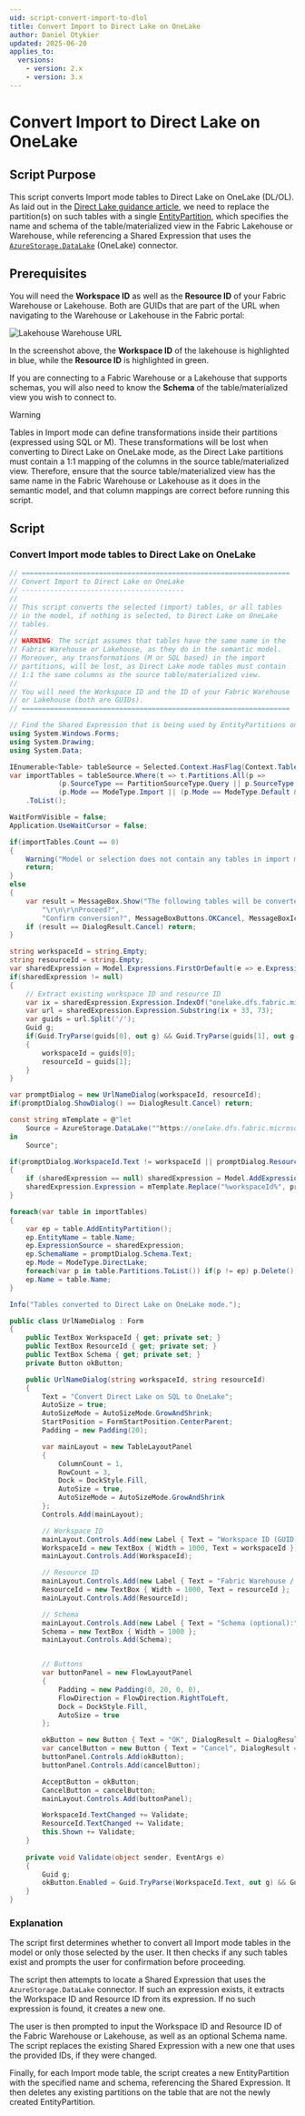 ```yaml
---
uid: script-convert-import-to-dlol
title: Convert Import to Direct Lake on OneLake
author: Daniel Otykier
updated: 2025-06-20
applies_to:
  versions:
    - version: 2.x
    - version: 3.x
---
```

# Convert Import to Direct Lake on OneLake

## Script Purpose

This script converts Import mode tables to Direct Lake on OneLake (DL/OL). As laid out in the [Direct Lake guidance article](xref:direct-lake-guidance), we need to replace the partition(s) on such tables with a single [EntityPartition](https://learn.microsoft.com/en-us/dotnet/api/microsoft.analysisservices.tabular.entitypartitionsource?view=analysisservices-dotnet), which specifies the name and schema of the table/materialized view in the Fabric Lakehouse or Warehouse, while referencing a Shared Expression that uses the [`AzureStorage.DataLake`](https://learn.microsoft.com/en-us/powerquery-m/azurestorage-datalake) (OneLake) connector.

## Prerequisites

You will need the **Workspace ID** as well as the **Resource ID** of your Fabric Warehouse or Lakehouse. Both are GUIDs that are part of the URL when navigating to the Warehouse or Lakehouse in the Fabric portal:

![Lakehouse Warehouse URL](~/content/assets/images/lakehouse-warehouse-url.png)

In the screenshot above, the **Workspace ID** of the lakehouse is highlighted in blue, while the **Resource ID** is highlighted in green.

If you are connecting to a Fabric Warehouse or a Lakehouse that supports schemas, you will also need to know the **Schema** of the table/materialized view you wish to connect to.

> [!WARNING]
> Tables in Import mode can define transformations inside their partitions (expressed using SQL or M). These transformations will be lost when converting to Direct Lake on OneLake mode, as the Direct Lake partitions must contain a 1:1 mapping of the columns in the source table/materialized view. Therefore, ensure that the source table/materialized view has the same name in the Fabric Warehouse or Lakehouse as it does in the semantic model, and that column mappings are correct before running this script.

## Script

### Convert Import mode tables to Direct Lake on OneLake

```csharp
// ==================================================================
// Convert Import to Direct Lake on OneLake
// ----------------------------------------
// 
// This script converts the selected (import) tables, or all tables
// in the model, if nothing is selected, to Direct Lake on OneLake
// tables.
//
// WARNING: The script assumes that tables have the same name in the
// Fabric Warehouse or Lakehouse, as they do in the semantic model.
// Moreover, any transformations (M or SQL based) in the import
// partitions, will be lost, as Direct Lake mode tables must contain
// 1:1 the same columns as the source table/materialized view.
//
// You will need the Workspace ID and the ID of your Fabric Warehouse
// or Lakehouse (both are GUIDs).
// ==================================================================

// Find the Shared Expression that is being used by EntityPartitions on the model:
using System.Windows.Forms;
using System.Drawing;
using System.Data;

IEnumerable<Table> tableSource = Selected.Context.HasFlag(Context.Tables) ? (IEnumerable<Table>)Selected.Tables : Model.Tables;
var importTables = tableSource.Where(t => t.Partitions.All(p => 
            (p.SourceType == PartitionSourceType.Query || p.SourceType == PartitionSourceType.M) && 
            (p.Mode == ModeType.Import || (p.Mode == ModeType.Default && Model.DefaultMode == ModeType.Import))))
    .ToList();

WaitFormVisible = false;
Application.UseWaitCursor = false;

if(importTables.Count == 0)
{
    Warning("Model or selection does not contain any tables in import mode");
    return;
}
else
{
    var result = MessageBox.Show("The following tables will be converted:\r\n\r\n" + string.Join("\r\n", importTables.Select(t => "  - " + t.Name)) +
        "\r\n\r\nProceed?",
        "Confirm conversion?", MessageBoxButtons.OKCancel, MessageBoxIcon.Question);
    if (result == DialogResult.Cancel) return;
}

string workspaceId = string.Empty;
string resourceId = string.Empty;
var sharedExpression = Model.Expressions.FirstOrDefault(e => e.Expression.Contains("AzureStorage.DataLake"));
if(sharedExpression != null)
{
    // Extract existing workspace ID and resource ID
    var ix = sharedExpression.Expression.IndexOf("onelake.dfs.fabric.microsoft.com");
    var url = sharedExpression.Expression.Substring(ix + 33, 73);
    var guids = url.Split('/');
    Guid g;
    if(Guid.TryParse(guids[0], out g) && Guid.TryParse(guids[1], out g))
    {
        workspaceId = guids[0];
        resourceId = guids[1];
    }
}

var promptDialog = new UrlNameDialog(workspaceId, resourceId);
if(promptDialog.ShowDialog() == DialogResult.Cancel) return;

const string mTemplate = @"let
    Source = AzureStorage.DataLake(""https://onelake.dfs.fabric.microsoft.com/%workspaceId%/%resourceId%"", [HierarchicalNavigation=true])
in
    Source";

if(promptDialog.WorkspaceId.Text != workspaceId || promptDialog.ResourceId.Text != resourceId)
{
    if (sharedExpression == null) sharedExpression = Model.AddExpression("DatabaseQuery");
    sharedExpression.Expression = mTemplate.Replace("%workspaceId%", promptDialog.WorkspaceId.Text).Replace("%resourceId%", promptDialog.ResourceId.Text);
}

foreach(var table in importTables)
{
    var ep = table.AddEntityPartition();
    ep.EntityName = table.Name;
    ep.ExpressionSource = sharedExpression;
    ep.SchemaName = promptDialog.Schema.Text;
    ep.Mode = ModeType.DirectLake;
    foreach(var p in table.Partitions.ToList()) if(p != ep) p.Delete();
    ep.Name = table.Name;
}

Info("Tables converted to Direct Lake on OneLake mode.");

public class UrlNameDialog : Form
{
    public TextBox WorkspaceId { get; private set; }
    public TextBox ResourceId { get; private set; }
    public TextBox Schema { get; private set; }
    private Button okButton;

    public UrlNameDialog(string workspaceId, string resourceId)
    {
        Text = "Convert Direct Lake on SQL to OneLake";
        AutoSize = true;
        AutoSizeMode = AutoSizeMode.GrowAndShrink;
        StartPosition = FormStartPosition.CenterParent;
        Padding = new Padding(20);

        var mainLayout = new TableLayoutPanel
        {
            ColumnCount = 1,
            RowCount = 3,
            Dock = DockStyle.Fill,
            AutoSize = true,
            AutoSizeMode = AutoSizeMode.GrowAndShrink
        };
        Controls.Add(mainLayout);

        // Workspace ID
        mainLayout.Controls.Add(new Label { Text = "Workspace ID (GUID):", AutoSize = true });
        WorkspaceId = new TextBox { Width = 1000, Text = workspaceId };
        mainLayout.Controls.Add(WorkspaceId);

        // Resource ID
        mainLayout.Controls.Add(new Label { Text = "Fabric Warehouse / Lakehouse ID (GUID):", AutoSize = true, Padding = new Padding(0, 20, 0, 0) });
        ResourceId = new TextBox { Width = 1000, Text = resourceId };
        mainLayout.Controls.Add(ResourceId);

        // Schema
        mainLayout.Controls.Add(new Label { Text = "Schema (optional):", AutoSize = true, Padding = new Padding(0, 20, 0, 0) });
        Schema = new TextBox { Width = 1000 };
        mainLayout.Controls.Add(Schema);


        // Buttons
        var buttonPanel = new FlowLayoutPanel
        {
            Padding = new Padding(0, 20, 0, 0),
            FlowDirection = FlowDirection.RightToLeft,
            Dock = DockStyle.Fill,
            AutoSize = true
        };

        okButton = new Button { Text = "OK", DialogResult = DialogResult.OK, AutoSize = true, Enabled = false };
        var cancelButton = new Button { Text = "Cancel", DialogResult = DialogResult.Cancel, AutoSize = true };
        buttonPanel.Controls.Add(okButton);
        buttonPanel.Controls.Add(cancelButton);

        AcceptButton = okButton;
        CancelButton = cancelButton;
        mainLayout.Controls.Add(buttonPanel);

        WorkspaceId.TextChanged += Validate;
        ResourceId.TextChanged += Validate;
        this.Shown += Validate;
    }
    
    private void Validate(object sender, EventArgs e)
    {
        Guid g;
        okButton.Enabled = Guid.TryParse(WorkspaceId.Text, out g) && Guid.TryParse(ResourceId.Text, out g);
    }
}
```

### Explanation

The script first determines whether to convert all Import mode tables in the model or only those selected by the user. It then checks if any such tables exist and prompts the user for confirmation before proceeding.

The script then attempts to locate a Shared Expression that uses the `AzureStorage.DataLake` connector. If such an expression exists, it extracts the Workspace ID and Resource ID from its expression. If no such expression is found, it creates a new one.

The user is then prompted to input the Workspace ID and Resource ID of the Fabric Warehouse or Lakehouse, as well as an optional Schema name. The script replaces the existing Shared Expression with a new one that uses the provided IDs, if they were changed.

Finally, for each Import mode table, the script creates a new EntityPartition with the specified name and schema, referencing the Shared Expression. It then deletes any existing partitions on the table that are not the newly created EntityPartition.